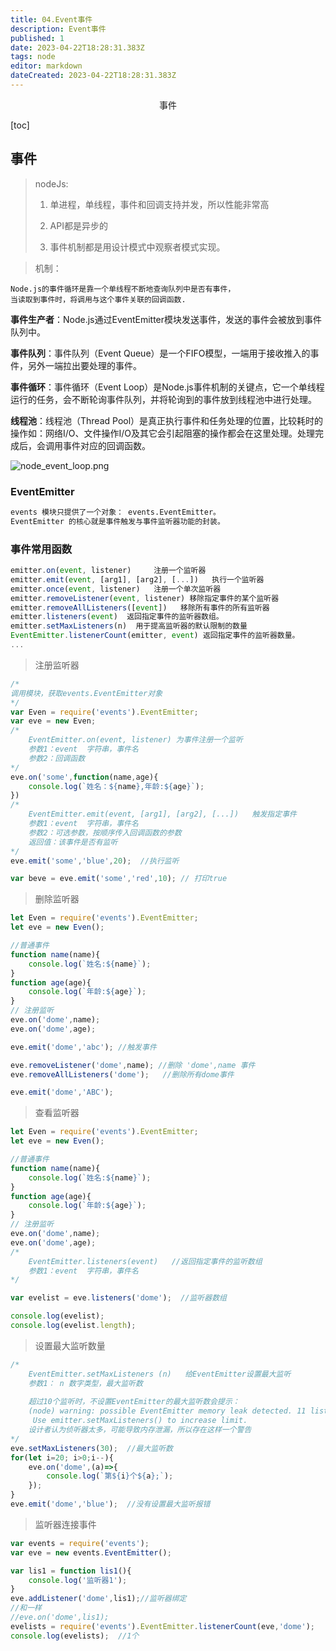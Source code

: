 ```yaml
---
title: 04.Event事件
description: Event事件
published: 1
date: 2023-04-22T18:28:31.383Z
tags: node
editor: markdown
dateCreated: 2023-04-22T18:28:31.383Z
---
```


<center>事件</center>

[toc]



## 事件

>nodeJs:
>
>1. 单进程，单线程，事件和回调支持并发，所以性能非常高
>
>2. API都是异步的
>3. 事件机制都是用设计模式中观察者模式实现。



> 机制：

```
Node.js的事件循环是靠一个单线程不断地查询队列中是否有事件，
当读取到事件时，将调用与这个事件关联的回调函数.
```



**事件生产者**：Node.js通过EventEmitter模块发送事件，发送的事件会被放到事件队列中。

**事件队列**：事件队列（Event Queue）是一个FIFO模型，一端用于接收推入的事件，另外一端拉出要处理的事件。

**事件循环**：事件循环（Event Loop）是Node.js事件机制的关键点，它一个单线程运行的任务，会不断轮询事件队列，并将轮询到的事件放到线程池中进行处理。

**线程池**：线程池（Thread Pool）是真正执行事件和任务处理的位置，比较耗时的操作如：网络I/O、文件操作I/O及其它会引起阻塞的操作都会在这里处理。处理完成后，会调用事件对应的回调函数。

![node_event_loop.png](https://cdn.jsdelivr.net/gh/dancefunk/quickask@1.0/dist/assets/img/node_event_loop.dd0f6c99.png)

### EventEmitter

```html
events 模块只提供了一个对象： events.EventEmitter。
EventEmitter 的核心就是事件触发与事件监听器功能的封装。
```

### 事件常用函数

```js
emitter.on(event, listener)		注册一个监听器
emitter.emit(event, [arg1], [arg2], [...])   执行一个监听器
emitter.once(event, listener)   注册一个单次监听器
emitter.removeListener(event, listener) 移除指定事件的某个监听器
emitter.removeAllListeners([event])   移除所有事件的所有监听器
emitter.listeners(event)  返回指定事件的监听器数组。
emitter.setMaxListeners(n)  用于提高监听器的默认限制的数量
EventEmitter.listenerCount(emitter, event) 返回指定事件的监听器数量。
...
```

> 注册监听器

```js
/*
调用模块，获取events.EventEmitter对象
*/
var Even = require('events').EventEmitter;
var eve = new Even;
/*
    EventEmitter.on(event, listener) 为事件注册一个监听
    参数1：event  字符串，事件名
    参数2：回调函数
*/
eve.on('some',function(name,age){
	console.log(`姓名：${name},年龄:${age}`);
})
/*
    EventEmitter.emit(event, [arg1], [arg2], [...])   触发指定事件
    参数1：event  字符串，事件名
    参数2：可选参数，按顺序传入回调函数的参数
    返回值：该事件是否有监听
*/
eve.emit('some','blue',20);  //执行监听

var beve = eve.emit('some','red',10); // 打印true
```



> 删除监听器

```js
let Even = require('events').EventEmitter;
let eve = new Even();

//普通事件
function name(name){
    console.log(`姓名:${name}`);
}
function age(age){
    console.log(`年龄:${age}`);
}
// 注册监听
eve.on('dome',name);
eve.on('dome',age);

eve.emit('dome','abc'); //触发事件

eve.removeListener('dome',name); //删除 'dome',name 事件
eve.removeAllListeners('dome');   //删除所有dome事件

eve.emit('dome','ABC');  
```



> 查看监听器

```js
let Even = require('events').EventEmitter;
let eve = new Even();

//普通事件
function name(name){
    console.log(`姓名:${name}`);
}
function age(age){
    console.log(`年龄:${age}`);
}
// 注册监听
eve.on('dome',name);
eve.on('dome',age);
/*
    EventEmitter.listeners(event)   //返回指定事件的监听数组
    参数1：event  字符串，事件名    
*/

var evelist = eve.listeners('dome');  //监听器数组

console.log(evelist);
console.log(evelist.length);
```

> 设置最大监听数量

```js
/*
    EventEmitter.setMaxListeners (n)   给EventEmitter设置最大监听
    参数1： n 数字类型，最大监听数
    
    超过10个监听时，不设置EventEmitter的最大监听数会提示：
    (node) warning: possible EventEmitter memory leak detected. 11 listeners added.
     Use emitter.setMaxListeners() to increase limit.
    设计者认为侦听器太多，可能导致内存泄漏，所以存在这样一个警告
*/
eve.setMaxListeners(30);  //最大监听数
for(let i=20; i>0;i--){
	eve.on('dome',(a)=>{
		console.log(`第${i}个${a};`);
    });
}
eve.emit('dome','blue');  //没有设置最大监听报错
```

> 监听器连接事件

```js
var events = require('events');
var eve = new events.EventEmitter();

var lis1 = function lis1(){
	console.log('监听器1');
}
eve.addListener('dome',lis1);//监听器绑定 
//和一样
//eve.on('dome',lis1);
evelists = require('events').EventEmitter.listenerCount(eve,'dome');
console.log(evelists);  //1个
```

